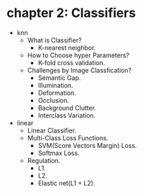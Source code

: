 # chapter 2: Classifiers

- knn
    - What is Classifier?
        - K-nearest neighbor. 
    - How to Choose hyper Parameters?
        - K-fold cross validation. 
    - Challenges by Image Classfication?
        - Semantic Gap. 
        - Illumination. 
        - Deformation. 
        - Occlusion. 
        - Background Clutter. 
        - Interclass Variation. 
- linear
    - Linear Classifier.
    - Multi-Class Loss Functions.
        - SVM(Score Vectors Margin) Loss.
        - Softmax Loss.
    - Regulation. 
        - L1.
        - L2.
        - Elastic net(L1 + L2).
